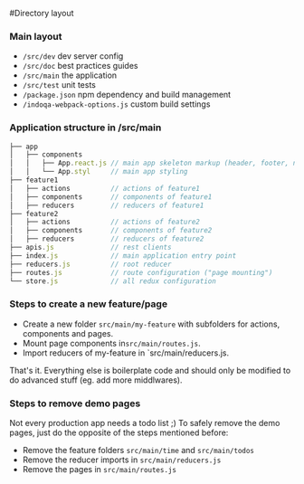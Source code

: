 #Directory layout
### Main layout

* `/src/dev` dev server config
* `/src/doc` best practices guides
* `/src/main` the application
* `/src/test` unit tests
* `/package.json` npm dependency and build management
* `/indoqa-webpack-options.js` custom build settings

### Application structure in /src/main
```javascript
├── app
│   ├── components    
│   │   ├── App.react.js // main app skeleton markup (header, footer, navigation,..)
│   │   └── App.styl     // main app styling
├── feature1    
│   ├── actions          // actions of feature1
│   ├── components       // components of feature1
│   ├── reducers         // reducers of feature1
├── feature2   
│   ├── actions          // actions of feature2  
│   ├── components       // components of feature2       
│   ├── reducers         // reducers of feature2
├── apis.js              // rest clients
├── index.js             // main application entry point
├── reducers.js          // root reducer
├── routes.js            // route configuration ("page mounting")
└── store.js             // all redux configuration  
```   
### Steps to create a new feature/page

* Create a new folder `src/main/my-feature` with subfolders for actions, components and pages.
* Mount page components in`src/main/routes.js`.
* Import reducers of my-feature in `src/main/reducers.js.

That's it. Everything else is boilerplate code and should only be modified to do advanced stuff (eg. add more middlwares).

### Steps to remove demo pages

Not every production app needs a todo list ;) To safely remove the demo pages, just do the opposite of the steps mentioned before:

  * Remove the feature folders `src/main/time` and `src/main/todos`
  * Remove the reducer imports in `src/main/reducers.js`
  * Remove the pages in `src/main/routes.js`
